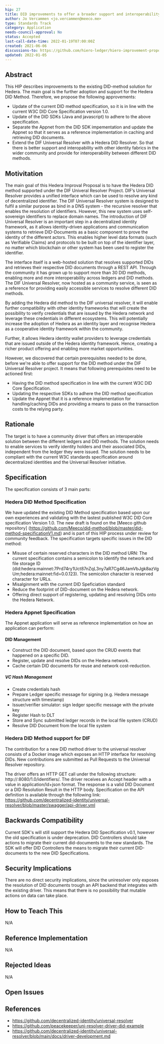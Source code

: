 ```yaml
---
hip: 27
title: DID improvements to offer a broader support and interoperability for the Hedera DID method
author: Jo Vercammen <jo.vercammen@meeco.me>
type: Standards Track
category: Application
needs-council-approval: No
status: Accepted
last-call-date-time: 2022-01-19T07:00:00Z
created: 2021-06-06
discussions-to: https://github.com/hiero-ledger/hiero-improvement-proposals/discussions/103
updated: 2022-01-05
---
```


## Abstract

This HIP describes improvements to the existing DID-method solution for Hedera. The main goal is the further adoption and support for the Hedera DID Method. Therefore, we propose the following approvements:
* Update of the current DID method specification, so it is in line with the current W3C DID Core Specification version 1.0.
* Update of the DID SDKs (Java and javascript) to adhere to the above specification. 
* Separate the Appnet from the DID SDK impementation and update the Appnet so that it serves as a reference implementation in caching and retrieving DID documents.
* Extend the DIF Universal Resolver with a Hedera DID Resolver. So that there is better support and interopability with other identity fabrics in the wider community and provide for interoperability between different DID methods.  

## Motivitation

The main goal of this Hedera Improval Proposal is to have the Hedera DID method supported under the DIF Univeral Resolver Project. DIF’s Universal Resolver provides a unified interface which can be used to resolve any kind of decentralized identifier. The DIF Universal Resolver system is designed to fulfil a similar purpose as bind in a DNS system - the recursive resolver that enables the resolution of identifiers. However, this new system uses self-sovereign identifiers to replace domain names. The introduction of DIF Universal Resolver is an important step in a decentralized identity framework, as it allows identity-driven applications and communication systems to retrieve DID-Documents as a basic component to prove the identity of the different actors. This enables higher level data formats (such as Verifiable Claims) and protocols to be built on top of the identifier layer, no matter which blockchain or other system has been used to register the identifier.

The interface itself is a web-hosted solution that resolves supported DIDs and retrieves their respective DID documents through a REST API. Through the community it has grown up to support more than 30 DID methods, enabling more and more interoperability across ledgers and DID methods. The DIF Universal Resolver, now hosted as a community service, is seen as a reference for providing easily accessible services to resolve different DID methods.

By adding the Hedera did method to the DIF universal resolver, it will enable further compatibility with other identity frameworks that will create the possibility to verify credentials that are issued by the Hedera network and leverage these credentials in different ecosystems. This will potentially increase the adoption of Hedera as an identity layer and recognise Hedera as a cooperative identity framework within the community. 

Further, it allows Hedera identity wallet providers to leverage credentials that are issued outside of the Hedera identity framework. Hence, creating a richer product offering and enabling more market opportunities.

However, we discovered that certain prerequisites needed to be done, before we're able to offer support for the DID method under the DIF Universal Resolver project. It means that following prerequisites need to be actioned first:
* Having the DID method specification in line with the current W3C DID Core Specification.
* Updating the respective SDKs to adhere the DID method specification
* Update the Appnet that it is a reference implementation for handling/caching DIDs and providing a means to pass on the transaction costs to the relying party.



## Rationale

The target is to have a community driver that offers an interoperable solution between the different ledgers and DID methods. The solution needs to enable services to verify identity holders and their associated DIDs, independent from the ledger they were issued. 
The solution needs to be compliant with the current W3C standards specification around decentralized identities and the Universal Resolver initiative.

## Specification

The specification consists of 3 main parts:

### Hedera DID Method Specification

We have updated the existing DID Method specification based upon our own experiences and validating with the lastest published W3C DID Core specification Version 1.0. The new draft is found on the [Meeco github repository] (https://github.com/Meeco/did-method/blob/master/did-method-specificationV1.md) and is part of this HIP process under review for community feedback.
The specification targets specific issues in the DID method:
* Misuse of certain reserved characters in the DID method URN: The current specification contains a semicolon to identify the network and file storage ID (did:hedera:mainnet:7Prd74ry1Uct87nZqL3ny7aR7Cg46JamVbJgk8azVgUm;hedera:mainnet:fid=0.0.123). The semicolon character is reserved character for URLs.
* Misalginment with the current DID Speficiation standard
* Reduce the footprint of DID-document on the Hedera network.
* Offering direct support of registering, updating and resolving DIDs onto the Hedera Network.


### Hedera Appnet Specification

The Appnet application will serve as reference implementation on how an application can perform:

#### DID Management

* Construct the DID document, based upon the CRUD events that happened on a specific DID.
* Register, update and resolve DIDs on the Hedera network.
* Cache certain DID documents for reuse and network cost-reduction. 

##### VC Hash Management

* Create credentials hash
* Prepare Ledger specific message for signing (e.g. Hedera message structure with timestamp)
* Issuer/verifier simulator:  sign ledger specific message with the private key
* Register Hash to DLT
* Store and Sync submitted ledger records in the local file system (CRUD)
* Resolve DID Document from the local file system


### Hedera DID Method support for DIF 

The contribution for a new DID method driver to the universal resolver consists of a Docker image which exposes an HTTP interface for resolving DIDs. New contributions are submitted as Pull Requests to the Universal Resolver repository.

The driver offers an HTTP GET call under the following structure: http://<your-image>:8080/1.0/identifiers/<your-did>. The driver receives an Accept header with a value in application/ld+json format. The response is a valid DID Document or a DID Resolution Result in the HTTP body. Specification on the API definition is available through the following link: https://github.com/decentralized-identity/universal-resolver/blob/master/swagger/api-driver.yml



## Backwards Compatibility

Current SDK's will still support the Hedera DID Specification v0.1, however the old specification is under deprecation. DID Controllers should take actions to migrate their current did-documents to the new standards. The SDK will offer DID Controllers the means to migrate their current DID-documents to the new DID Specifications. 


## Security Implications

There are no direct security implications, since the uniresolver only exposes the resolution of DID documents trough an API backend that integrates with the existing driver. This means that there is no possibility that mutable actions on data can take place.

## How to Teach This
N/A

## Reference Implementation
N/A

## Rejected Ideas
N/A

## Open Issues

## References

* https://github.com/decentralized-identity/universal-resolver 
* https://github.com/peacekeeper/uni-resolver-driver-did-example
* https://github.com/decentralized-identity/universal-resolver/blob/main/docs/driver-development.md
